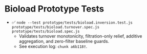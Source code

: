 # Bioload Prototype Tests

- ✅ `node --test prototype/tests/bioload.inversion.test.js prototype/tests/bioload.turnover.spec.js prototype/tests/bioload.spec.js`
  - Validates turnover monotonicity, filtration-only relief, additive aggregation, and zero-filter baseline guards.
  - See execution log: `chunk a6b118†`.
